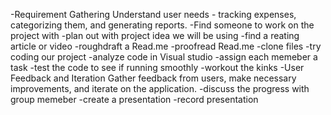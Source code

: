 -Requirement Gathering Understand user needs - tracking expenses, categorizing them, and generating reports.
-Find someone to work on the project with 
-plan out with project idea we will be using 
-find a reating article or video 
-roughdraft a Read.me
-proofread Read.me
-clone files 
-try coding our project 
-analyze code in Visual studio 
-assign each memeber a task 
-test the code to see if running smoothly 
-workout the kinks 
-User Feedback and Iteration Gather feedback from users, make necessary improvements, and iterate on the application.
-discuss the progress with group memeber 
-create a presentation 
-record presentation 
